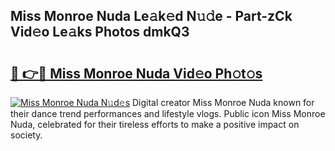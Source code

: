 ## Miss Monroe Nuda Le𝚊k𝚎d N𝚞𝚍e - Part-zCk Vid𝚎o Le𝚊ks Photos dmkQ3

# <h2><a href="http://fbduur7.evod.top/?m=Miss+Monroe+Nuda">🔗 👉🔴 Miss Monroe Nuda Vid𝚎o Ph𝚘t𝚘s</a></h2>

[![Miss Monroe Nuda N𝚞d𝚎s](https://i.imgur.com/8V9OHl7.gif)](http://fbduur7.evod.top/?m=Miss+Monroe+Nuda)
Digital creator Miss Monroe Nuda known for their dance trend performances and lifestyle vlogs. Public icon Miss Monroe Nuda, celebrated for their tireless efforts to make a positive impact on society. 
